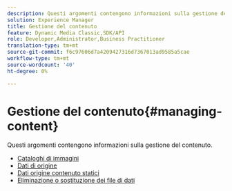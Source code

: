 ```yaml
---
description: Questi argomenti contengono informazioni sulla gestione del contenuto.
solution: Experience Manager
title: Gestione del contenuto
feature: Dynamic Media Classic,SDK/API
role: Developer,Administrator,Business Practitioner
translation-type: tm+mt
source-git-commit: f6c97606d7a4209427316d7367013ad9585a5cae
workflow-type: tm+mt
source-wordcount: '40'
ht-degree: 0%

---
```



# Gestione del contenuto{#managing-content}

Questi argomenti contengono informazioni sulla gestione del contenuto.

* [Cataloghi di immagini](c-image-catalogs.md)
* [Dati di origine](r-source-data.md)
* [Dati origine contenuto statici](c-static-content-source-data.md)
* [Eliminazione o sostituzione dei file di dati](c-deleting-or-replacing-data-files.md)
